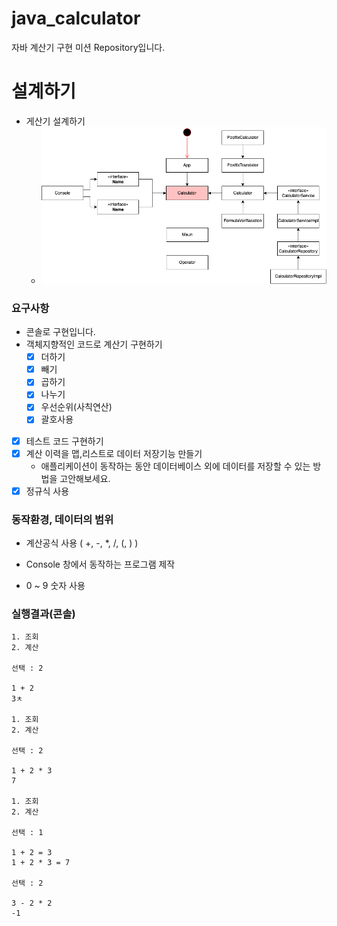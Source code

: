 # java_calculator
자바 계산기 구현 미션 Repository입니다.

[//]: # ()
[//]: # (### 이곳은 공개 Repo입니다.)

[//]: # (1. 여러분의 포트폴리오로 사용하셔도 됩니다.)

[//]: # (2. 때문에 이 repo를 fork한 뒤)

[//]: # (3. 여러분의 개인 Repo에 작업하며 )

[//]: # (4. 이 Repo에 PR을 보내어 멘토의 코드 리뷰와 피드백을 받으세요.)
[//]: # ()
[//]: # (### Branch 명명 규칙 + 팀의 PR규칙 정하기)

[//]: # (1. 여러분 repo는 알아서 해주시고 😀&#40;본인 레포니 main으로 하셔두 되져&#41;)

[//]: # (2. prgrms-be-devcourse/spring-board 레포로 PR시 branch는 gituser_id을 적어주세요 :&#41;  )

[//]: # (    - base repo : `여기repo` base : `username` ← head repo : `여러분repo` compare : `main`또는 `github_id`)

[//]: # (3. 실제 진행할 PR규칙은 멘토+팀원들과 정하여 진행해주세요 :&#41; )

[//]: # (    - ← head repo : `여러분repo` compare : `main`로 할지)

[//]: # (    - 또는 ← head repo : `여러분repo` compare : `github_id`로 할지)

[//]: # (- 참고 : [Github 위치 및 피드백 기준 가이드]&#40;https://www.notion.so/backend-devcourse/Github-76339434b23e4aa49e1d97fb2ab1ec5f&#41;)
[//]: # ()
[//]: # (### 과제를 통해 기대하는 역량)

[//]: # ()
[//]: # (- 깃허브를 통한 코드리뷰를 경험해보자)

[//]: # (- 기본적인 테스트 코드 작성 및 활용하는 능력해보자)

[//]: # (- 스스로 OOP를 생각하고 코드로 옮길 수 있는 능력해보자)

# 설계하기

- 게산기 설계하기
  - ![UML](./UML.png)

### 요구사항
- 콘솔로 구현입니다.
- 객체지향적인 코드로 계산기 구현하기
    - [x]  더하기
    - [x]  빼기
    - [x]  곱하기
    - [x]  나누기
    - [x]  우선순위(사칙연산)
    - [x]  괄호사용
- [x]  테스트 코드 구현하기
- [x]  계산 이력을 맵,리스트로 데이터 저장기능 만들기
    - 애플리케이션이 동작하는 동안 데이터베이스 외에 데이터를 저장할 수 있는 방법을 고안해보세요.
- [x] 정규식 사용

### 동작환경, 데이터의 범위

- 계산공식 사용 ( +, -, *, /, (, ) )

- Console 창에서 동작하는 프로그램 제작
- 0 ~ 9 숫자 사용

### 실행결과(콘솔)
```
1. 조회
2. 계산

선택 : 2

1 + 2
3ㅊ

1. 조회
2. 계산

선택 : 2

1 + 2 * 3
7

1. 조회
2. 계산

선택 : 1

1 + 2 = 3
1 + 2 * 3 = 7

선택 : 2

3 - 2 * 2
-1
```